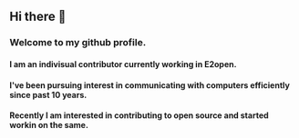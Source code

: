 ## Hi there 👋

### Welcome to my github profile.

#### I am an indivisual contributor currently working in E2open.

#### I've been pursuing interest in communicating with computers efficiently since past 10 years.

#### Recently I am interested in contributing to open source and started workin on the same.

<!--
**tejasrbhat/tejasrbhat** is a ✨ _special_ ✨ repository because its `README.md` (this file) appears on your GitHub profile.

Here are some ideas to get you started:

- 🔭 I’m currently working on ...
- 🌱 I’m currently learning ...
- 👯 I’m looking to collaborate on ...
- 🤔 I’m looking for help with ...
- 💬 Ask me about ...
- 📫 How to reach me: ...
- 😄 Pronouns: ...
- ⚡ Fun fact: ...
-->
